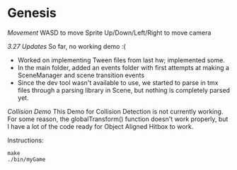 # Genesis
*Movement*
WASD to move Sprite
Up/Down/Left/Right to move camera 

*3.27 Updates* 
So far, no working demo :( 
* Worked on implementing Tween files from last hw; implemented some.
* In the main folder, added an events folder with first attempts at making a SceneManager and scene transition events
* Since the dev tool wasn't available to use, we started to parse in tmx files through a parsing library in Scene, but nothing is completely parsed yet.

*Collision Demo*
This Demo for Collision Detection is not currently working. For some reason, the globalTransform() function doesn't work properly, but I have a lot of the code ready for Object Aligned Hitbox to work.

Instructions:

```
make
./bin/myGame
```
